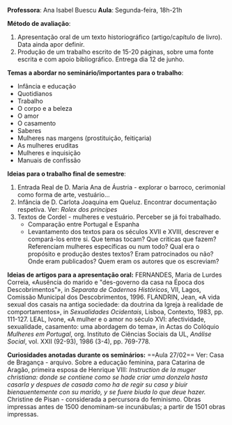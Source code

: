 **Professora**: Ana Isabel Buescu 
**Aula**: Segunda-feira, 18h-21h

**Método de avaliação**:
1. Apresentação oral de um texto historiográfico (artigo/capítulo de livro). Data ainda apor definir.
2. Produção de um trabalho escrito de 15-20 páginas, sobre uma fonte escrita e com apoio bibliográfico. Entrega dia 12 de junho.

**Temas a abordar no seminário/importantes para o trabalho**:
- Infância e educação
- Quotidianos
- Trabalho
- O corpo e a beleza
- O amor
- O casamento
- Saberes
- Mulheres nas margens (prostituição, feitiçaria)
- As mulheres eruditas
- Mulheres e inquisição
- Manuais de confissão

**Ideias para o trabalho final de semestre**:
1. Entrada Real de D. Maria Ana de Áustria - explorar o barroco, cerimonial como forma de arte, vestuário... 
2. Infância de D. Carlota Joaquina em Queluz. Encontrar documentação respetiva. Ver: *Rolex dos príncipes*
4. Textos de Cordel - mulheres e vestuário. Perceber se já foi trabalhado.
	- Comparação entre Portugal e Espanha
	- Levantamento dos textos para os séculos XVII e XVIII, descrever e compará-los entre si. Que temas tocam? Que criticas que fazem? Referenciam mulheres específicas ou num todo? Qual era o propósito e produção destes textos? Eram patrocinados ou não? Onde eram publicados? Quem eram os autores que os escreviam?

**Ideias de artigos para a apresentação oral:**
FERNANDES, Maria de Lurdes Correia, «Ausência do marido e "des-governo da casa na Época dos Descobrimentos"», in *Separata de Cadernos Históricos*, VII, Lagos, Comissão Municipal dos Descobrimentos, 1996.
FLANDRIN, Jean, «A vida sexual dos casais na antiga sociedade: da doutrina da Igreja à realidade de comportamentos», in *Sexualidades Ocidentais*, Lisboa, Contexto, 1983, pp. 111-127.
LEAL, Ivone, «A mulher e o amor no século XVI: afectividade, sexualidade, casamento: uma abordagem do tema», in Actas do Colóquio *Mulheres em Portugal*, org. Instituto de Ciências Sociais da UL, *Análise Social*, vol. XXII (92-93), 1986 (3-4), pp. 769-778.


**Curiosidades anotadas durante os seminários:**
==Aula 27/02==
Ver: Casa de Bragança - arquivo.
Sobre a educação feminina, para Catarina de Aragão, primeira esposa de Henrique VIII: *Instruction de la muger christiana: donde se contiene como se hade criar uma donzela hasta casarla y despues de casada como ha de regir su casa y biuir bienauentemente con su marido, y se fuere biuda lo que deue hazer.*
Christine de Pisan - considerada a percursora do feminismo.
Obras impressas antes de 1500 denominam-se incunábulas; a partir de 1501 obras impressas.





